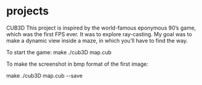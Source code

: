 # projects
CUB3D
This project is inspired by the world-famous eponymous 90’s game, which
was the first FPS ever. It was to explore ray-casting. My goal was to
make a dynamic view inside a maze, in which you’ll have to find the way.


To start the game:
make
./cub3D map.cub

To make the screenshot in bmp format of the first image:

make
./cub3D map.cub --save
